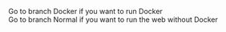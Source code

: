 Go to branch Docker if you want to run Docker  
Go to branch Normal if you want to run the web without Docker
